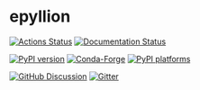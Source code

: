 # epyllion

[![Actions Status][actions-badge]][actions-link]
[![Documentation Status][rtd-badge]][rtd-link]

[![PyPI version][pypi-version]][pypi-link]
[![Conda-Forge][conda-badge]][conda-link]
[![PyPI platforms][pypi-platforms]][pypi-link]

[![GitHub Discussion][github-discussions-badge]][github-discussions-link]
[![Gitter][gitter-badge]][gitter-link]

<!-- prettier-ignore-start -->
[actions-badge]:            https://github.com/tom65536/epyllion/workflows/CI/badge.svg
[actions-link]:             https://github.com/tom65536/epyllion/actions
[conda-badge]:              https://img.shields.io/conda/vn/conda-forge/epyllion
[conda-link]:               https://github.com/conda-forge/epyllion-feedstock
[github-discussions-badge]: https://img.shields.io/static/v1?label=Discussions&message=Ask&color=blue&logo=github
[github-discussions-link]:  https://github.com/tom65536/epyllion/discussions
[gitter-badge]:             https://badges.gitter.im/https://github.com/tom65536/epyllion/community.svg
[gitter-link]:              https://gitter.im/https://github.com/tom65536/epyllion/community?utm_source=badge&utm_medium=badge&utm_campaign=pr-badge
[pypi-link]:                https://pypi.org/project/epyllion/
[pypi-platforms]:           https://img.shields.io/pypi/pyversions/epyllion
[pypi-version]:             https://img.shields.io/pypi/v/epyllion
[rtd-badge]:                https://readthedocs.org/projects/epyllion/badge/?version=latest
[rtd-link]:                 https://epyllion.readthedocs.io/en/latest/?badge=latest

<!-- prettier-ignore-end -->
